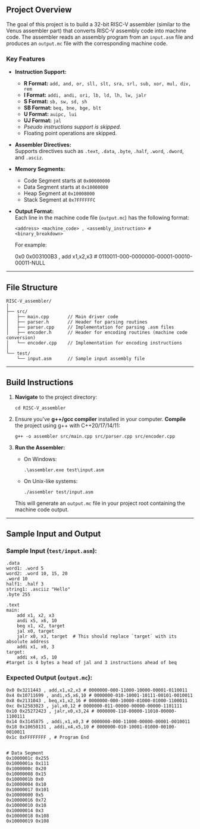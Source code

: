 ## Project Overview

The goal of this project is to build a 32-bit RISC-V assembler (similar to the Venus assembler part) that converts RISC-V assembly code into machine code. The assembler reads an assembly program from an `input.asm` file and produces an `output.mc` file with the corresponding machine code.

### Key Features

- **Instruction Support:**

  - **R Format:** `add, and, or, sll, slt, sra, srl, sub, xor, mul, div, rem`
  - **I Format:** `addi, andi, ori, lb, ld, lh, lw, jalr`
  - **S Format:** `sb, sw, sd, sh`
  - **SB Format:** `beq, bne, bge, blt`
  - **U Format:** `auipc, lui`
  - **UJ Format:** `jal`
  - _Pseudo instructions support is skipped._
  - Floating point operations are skipped.

- **Assembler Directives:**  
  Supports directives such as `.text`, `.data`, `.byte`, `.half`, `.word`, `.dword`, and `.asciz`.

- **Memory Segments:**

  - Code Segment starts at `0x00000000`
  - Data Segment starts at `0x10000000`
  - Heap Segment at `0x10008000`
  - Stack Segment at `0x7FFFFFFC`

- **Output Format:**  
  Each line in the machine code file (`output.mc`) has the following format:

  `<address> <machine_code> , <assembly_instruction> # <binary_breakdown>`

  For example:

  0x0 0x003100B3 , add x1,x2,x3 # 0110011-000-0000000-00001-00010-00011-NULL

---

## File Structure

```
RISC-V_assembler/
│
├── src/
│   ├── main.cpp       // Main driver code
│   ├── parser.h       // Header for parsing routines
│   ├── parser.cpp     // Implementation for parsing .asm files
│   ├── encoder.h      // Header for encoding routines (machine code conversion)
│   └── encoder.cpp    // Implementation for encoding instructions
│
└── test/
    └── input.asm      // Sample input assembly file
```

---

## Build Instructions

1. **Navigate** to the project directory:

   ```
   cd RISC-V_assembler
   ```

2. Ensure you've **g++/gcc compiler** installed in your computer. **Compile** the project using g++ with C++20/17/14/11:

   ```
   g++ -o assembler src/main.cpp src/parser.cpp src/encoder.cpp
   ```

3. **Run the Assembler:**

   - On Windows:
     ```
     .\assembler.exe test\input.asm
     ```
   - On Unix-like systems:
     ```
     ./assembler test/input.asm
     ```

   This will generate an `output.mc` file in your project root containing the machine code output.

---

## Sample Input and Output

### Sample Input (`test/input.asm`):

```
.data
word1: .word 5
word2: .word 10, 15, 20
.word 10
half1: .half 3
string1: .asciiz "Hello"
.byte 255

.text
main:
    add x1, x2, x3
    andi x5, x6, 10
    beq x1, x2, target
    jal x0, target
    jalr x0, x3, target  # This should replace `target` with its absolute address
    addi x1, x0, 3
target:
    addi x4, x5, 10
#target is 4 bytes a head of jal and 3 instructions ahead of beq
```

### Expected Output (`output.mc`):

```
0x0 0x3211443 , add,x1,x2,x3 # 0000000-000-11000-10000-00001-0110011
0x4 0x10711699 , andi,x5,x6,10 # 0000000-010-10001-10111-00101-0010011
0x8 0x2131043 , beq,x1,x2,16 # 0000000-000-10000-01000-01000-1100011
0xc 0x12583023 , jal,x0,12 # 0000000-011-00000-00000-00000-1101111
0x10 0x25272423 , jalr,x0,x3,24 # 0000000-110-00000-11010-00000-1100111
0x14 0x3145875 , addi,x1,x0,3 # 0000000-000-11000-00000-00001-0010011
0x18 0x10650131 , addi,x4,x5,10 # 0000000-010-10001-01000-00100-0010011
0x1c 0xFFFFFFFF , # Program End


# Data Segment
0x1000001c 0x255
0x1000001a 0x111
0x1000000c 0x20
0x10000008 0x15
0x1000001b 0x0
0x10000004 0x10
0x10000017 0x101
0x10000000 0x5
0x10000016 0x72
0x10000010 0x10
0x10000014 0x3
0x10000018 0x108
0x10000019 0x108
```
